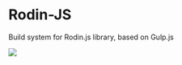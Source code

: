 # Rodin-JS
Build system for Rodin.js library, based on Gulp.js

![](https://david-dm.org/grigorkh/Rodin-JS.svg)
